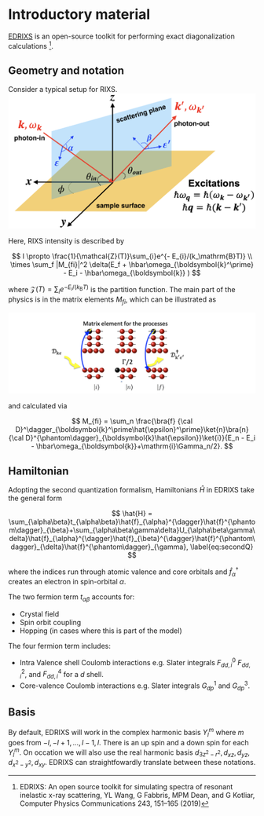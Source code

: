 # Introductory material

[EDRIXS](https://edrixs.github.io/edrixs/) is an open-source toolkit for performing exact diagonalization calculations [^1].


## Geometry and notation

Consider a typical setup for RIXS.
![Setup for RIXS](./geometry.png)

Here, RIXS intensity is described by

$$
I \propto \frac{1}{\mathcal{Z}(T)}\sum_{i}e^{- E_{i}/(k_\mathrm{B}T)} \\
\times \sum_f |M_{fi}|^2 \delta(E_f + \hbar\omega_{\boldsymbol{k}^\prime} - E_i - \hbar\omega_{\boldsymbol{k}} )
$$

where $\mathcal{Z}(T) = \sum_i e^{- E_i/(k_\mathrm{B}T)}$ is the partition function. The main part of the physics is in the matrix elements $M_{fi}$, which can be illustrated as 

![Matrix elements](./inf.png)

and calculated via

$$
M_{fi} = \sum_n \frac{\bra{f} {\cal D}^\dagger_{\boldsymbol{k}^\prime\hat{\epsilon}^\prime}\ket{n}\bra{n} {\cal D}^{\phantom\dagger}_{\boldsymbol{k}\hat{\epsilon}}\ket{i}}{E_n - E_i - \hbar\omega_{\boldsymbol{k}}+\mathrm{i}\Gamma_n/2}.
$$

## Hamiltonian

Adopting the second quantization formalism, Hamiltonians $\hat{H}$ in EDRIXS take the general form

$$
\hat{H} = \sum_{\alpha\beta}t_{\alpha\beta}\hat{f}_{\alpha}^{\dagger}\hat{f}^{\phantom\dagger}_{\beta}+\sum_{\alpha\beta\gamma\delta}U_{\alpha\beta\gamma\delta}\hat{f}_{\alpha}^{\dagger}\hat{f}_{\beta}^{\dagger}\hat{f}^{\phantom\dagger}_{\delta}\hat{f}^{\phantom\dagger}_{\gamma}, \label{eq:secondQ}
$$

where the indices run through atomic valence and core orbitals and $\hat{f}_{\alpha}^{\dagger}$
creates an electron in spin-orbital $\alpha$. 

The two fermion term $t_{\alpha\beta}$ accounts for:

* Crystal field
* Spin orbit coupling
* Hopping (in cases where this is part of the model)

The four fermion term includes:

* Intra Valence shell Coulomb interactions e.g. Slater integrals $F^0_{dd,i}$ $F^2_{dd,i}$, and $F^4_{dd,i}$ for a $d$ shell. 
* Core-valence Coulomb interactions e.g. Slater integrals $G^1_{dp}$ and $G^3_{dp}$.

## Basis
By default, EDRIXS will work in the complex harmonic basis $Y^m_l$ where $m$ goes from $-l,-l+1,...,l-1, l$. There is an up spin and a down spin for each $Y^m_l$. On occation we will also use the real harmonic basis $d_{3z^2-r^2}, d_{xz}, d_{yz}, d_{x^2-y^2}, d_{xy}$. EDRIXS can straightfowardly translate between these notations.

[^1]: EDRIXS: An open source toolkit for simulating spectra of resonant inelastic x-ray scattering, YL Wang, G Fabbris, MPM Dean, and G Kotliar, Computer Physics Communications 243, 151–165 (2019)